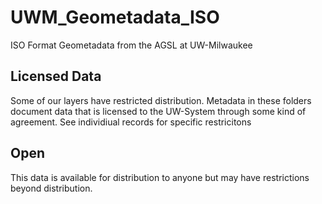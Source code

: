 # UWM_Geometadata_ISO
 ISO Format Geometadata from the AGSL at UW-Milwaukee

## Licensed Data

Some of our layers have restricted distribution. Metadata in these folders document data that is licensed to the UW-System through some kind of agreement.  See individiual records for specific restricitons

## Open

This data is available for distribution to anyone but may have restrictions beyond distribution.
